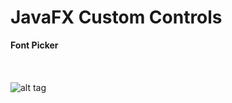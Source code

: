 # JavaFX Custom Controls
<b>Font Picker</b></br></br></br></br>
![alt tag](https://raw.githubusercontent.com/farrukh-obaid/custom-controls/master/screenshots/font-picker.gif)

